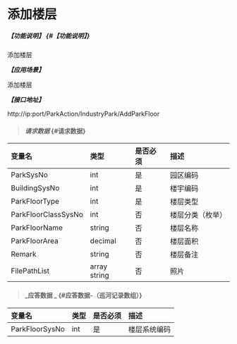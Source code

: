 # 添加楼层

##### _【功能说明】_ {#【功能说明】}

添加楼层

_**【应用场景】**_

添加楼层

_**【接口地址】**_

http://ip:port/ParkAction/IndustryPark/AddParkFloor

> #### _请求数据_ {#请求数据}

| 变量名 | 类型 | 是否必须 | 描述 |
| :--- | :--- | :--- | :--- |
| ParkSysNo | int | 是 | 园区编码 |
| BuildingSysNo | int | 是 | 楼宇编码 |
| ParkFloorType | int | 是 |楼层类型|
| ParkFloorClassSysNo | int | 否 | 楼层分类（枚举） |
| ParkFloorName | string | 否 | 楼层名称 |
| ParkFloorArea| decimal | 否 | 楼层面积|
| Remark | string | 否 | 楼层备注 |
| FilePathList | array string | 否 |照片 |



> #### _应答数据 _ {#应答数据-（巡河记录数组）}

| 变量名 | 类型 | 是否必须 | 描述 |
| :--- | :--- | :--- | :--- |
| ParkFloorSysNo | int | 是 | 楼层系统编码 |



